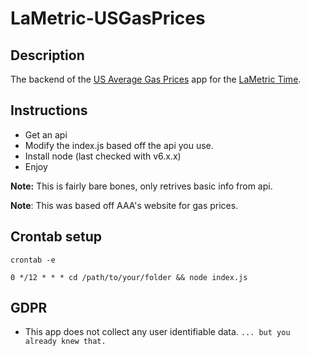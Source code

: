 # LaMetric-USGasPrices

## Description
The backend of the [US Average Gas Prices](https://apps.lametric.com/apps/us_average_gas_prices/3918) app for the [LaMetric Time](https://lametric.com/).

## Instructions
- Get an api 
- Modify the index.js based off the api you use.
- Install node (last checked with v6.x.x)
- Enjoy

**Note:** This is fairly bare bones, only retrives basic info from api.

**Note**: This was based off AAA's website for gas prices.

## Crontab setup

``` 
crontab -e
```

```
0 */12 * * * cd /path/to/your/folder && node index.js
```

## GDPR
- This app does not collect any user identifiable data. ``... but you already knew that.``
